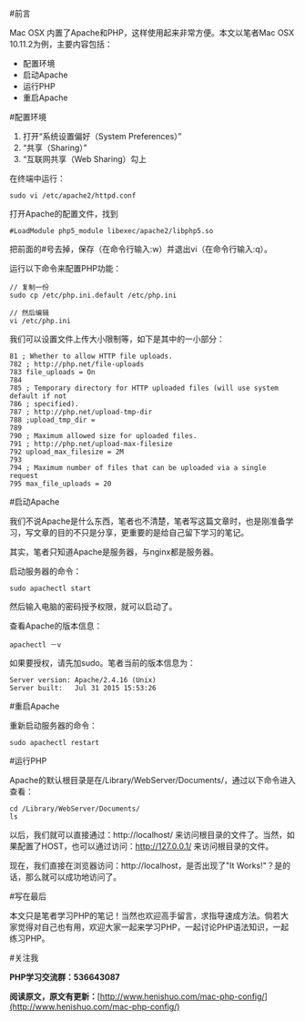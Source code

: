 #前言

Mac OSX 内置了Apache和PHP，这样使用起来非常方便。本文以笔者Mac OSX 10.11.2为例，主要内容包括：

* 配置环境
* 启动Apache
* 运行PHP
* 重启Apache

#配置环境

1. 打开“系统设置偏好（System Preferences）” 
2. “共享（Sharing）” 
3. “互联网共享（Web Sharing）勾上

在终端中运行：

```
sudo vi /etc/apache2/httpd.conf
```

打开Apache的配置文件，找到

```
#LoadModule php5_module libexec/apache2/libphp5.so
```

把前面的#号去掉，保存（在命令行输入:w）并退出vi（在命令行输入:q）。

运行以下命令来配置PHP功能：

```
// 复制一份
sudo cp /etc/php.ini.default /etc/php.ini

// 然后编辑
vi /etc/php.ini
```

我们可以设置文件上传大小限制等，如下是其中的一小部分：

```
81 ; Whether to allow HTTP file uploads.
782 ; http://php.net/file-uploads
783 file_uploads = On
784
785 ; Temporary directory for HTTP uploaded files (will use system default if not
786 ; specified).
787 ; http://php.net/upload-tmp-dir
788 ;upload_tmp_dir =
789
790 ; Maximum allowed size for uploaded files.
791 ; http://php.net/upload-max-filesize
792 upload_max_filesize = 2M
793
794 ; Maximum number of files that can be uploaded via a single request
795 max_file_uploads = 20
```

#启动Apache

我们不说Apache是什么东西，笔者也不清楚，笔者写这篇文章时，也是刚准备学习，写文章的目的不只是分享，更重要的是给自己留下学习的笔记。

其实，笔者只知道Apache是服务器，与nginx都是服务器。

启动服务器的命令：

```
sudo apachectl start
```

然后输入电脑的密码授予权限，就可以启动了。

查看Apache的版本信息：

```
apachectl －v
```

如果要授权，请先加sudo。笔者当前的版本信息为：

```
Server version: Apache/2.4.16 (Unix)
Server built:   Jul 31 2015 15:53:26
```

#重启Apache

重新启动服务器的命令：

```
sudo apachectl restart
```

#运行PHP

Apache的默认根目录是在/Library/WebServer/Documents/，通过以下命令进入查看：

```
cd /Library/WebServer/Documents/
ls
```

以后，我们就可以直接通过：http://localhost/ 来访问根目录的文件了。当然，如果配置了HOST，也可以通过访问：http://127.0.0.1/ 来访问根目录的文件。

现在，我们直接在浏览器访问：http://localhost，是否出现了"It Works!"？是的话，那么就可以成功地访问了。

#写在最后

本文只是笔者学习PHP的笔记！当然也欢迎高手留言，求指导速成方法。倘若大家觉得对自己也有用，欢迎大家一起来学习PHP，一起讨论PHP语法知识，一起练习PHP。

#关注我

**PHP学习交流群：536643087**

**阅读原文，原文有更新：**[http://www.henishuo.com/mac-php-config/](http://www.henishuo.com/mac-php-config/)




